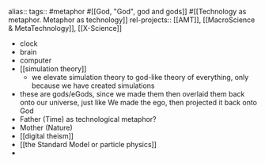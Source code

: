 alias::
tags:: #metaphor #[[God, "God", god and gods]] #[[Technology as metaphor. Metaphor as technology]] 
rel-projects:: [[AMT]], [[MacroScience & MetaTechnology]], [[X-Science]]

- clock
- brain
- computer
- [[simulation theory]]
	- we elevate simulation theory to god-like theory of everything, only because we have created simulations
- these are gods/eGods, since we made them then overlaid them back onto our universe, just like We made the ego, then projected it back onto God
- Father (Time) as technological metaphor?
- Mother (Nature)
- [[digital theism]]
- [[the Standard Model or particle physics]]
-